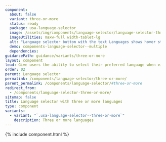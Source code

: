```yaml
---
component:
  about: false
  variant: three-or-more
  status: ready
  package: usa-language-selector
  image: /assets/img/components/language-selector/language-selector-three-or-more.webp
  imageUtilities: maxw-full width-tablet-lg
  alt: "Language selector button with the text Languages shows hover state and a dropdown menu with language options. The selected language in the dropdown is underlined on hover."
  demo: components-language-selector--multiple
  dependencies:
guidancePath: guidance/variants/three-or-more
layout: component
lead: Give users the ability to select their preferred language when visiting a website available in three or more languages.
order: 02
parent: Language selector
permalink: /components/language-selector/three-or-more/
parent_permalink: /components/language-selector/#three-or-more
redirect_from:
  - /components/language-selector-three-or-more/
sitemap: false
title: Language selector with three or more languages
type: component
variants:
  - variant: "`.usa-language-selector--three-or-more`"
    description: Three or more languages
---
```


{% include component.html %}
